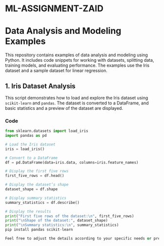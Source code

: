 # ML-ASSIGNMENT-ZAID
# Data Analysis and Modeling Examples

This repository contains examples of data analysis and modeling using Python. It includes code snippets for working with datasets, splitting data, training models, and evaluating performance. The examples use the Iris dataset and a sample dataset for linear regression.

## 1. Iris Dataset Analysis

This script demonstrates how to load and explore the Iris dataset using `scikit-learn` and `pandas`. The dataset is converted to a DataFrame, and basic statistics and a preview of the dataset are displayed.

### Code

```python
from sklearn.datasets import load_iris
import pandas as pd

# Load the Iris dataset
iris = load_iris()

# Convert to a DataFrame
df = pd.DataFrame(data=iris.data, columns=iris.feature_names)

# Display the first five rows
first_five_rows = df.head()

# Display the dataset’s shape
dataset_shape = df.shape

# Display summary statistics
summary_statistics = df.describe()

# Display the results
print("First five rows of the dataset:\n", first_five_rows)
print("\nShape of the dataset:", dataset_shape)
print("\nSummary statistics:\n", summary_statistics)
pip install pandas scikit-learn

Feel free to adjust the details according to your specific needs or preferences.
